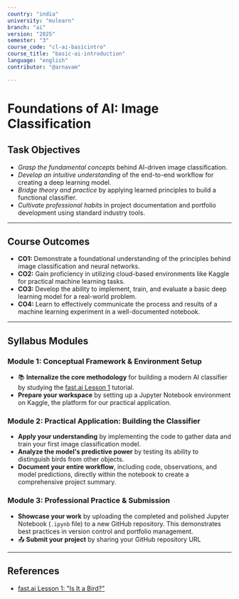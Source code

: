 ```yaml
---
country: "india"
university: "mulearn"
branch: "ai"
version: "2025"
semester: "3"
course_code: "cl-ai-basicintro"
course_title: "basic-ai-introduction"
language: "english"
contributor: "@arnavam"

---
```


# Foundations of AI: Image Classification

## Task Objectives

* _Grasp the fundamental concepts_ behind AI-driven image classification.
* _Develop an intuitive understanding_ of the end-to-end workflow for creating a deep learning model.
* _Bridge theory and practice_ by applying learned principles to build a functional classifier.
* _Cultivate professional habits_ in project documentation and portfolio development using standard industry tools.

---
## Course Outcomes

* **CO1:** Demonstrate a foundational understanding of the principles behind image classification and neural networks.
* **CO2:** Gain proficiency in utilizing cloud-based environments like Kaggle for practical machine learning tasks.
* **CO3:** Develop the ability to implement, train, and evaluate a basic deep learning model for a real-world problem.
* **CO4:** Learn to effectively communicate the process and results of a machine learning experiment in a well-documented notebook.

---

## Syllabus Modules

### Module 1: Conceptual Framework & Environment Setup
* 📚 **Internalize the core methodology** for building a modern AI classifier by studying the [fast.ai Lesson 1](https://course.fast.ai/Lessons/lesson1.html) tutorial.
* **Prepare your workspace** by setting up a Jupyter Notebook environment on Kaggle, the platform for our practical application.

### Module 2: Practical Application: Building the Classifier
* **Apply your understanding** by implementing the code to gather data and train your first image classification model. 
* **Analyze the model's predictive power** by testing its ability to distinguish birds from other objects.
* **Document your entire workflow**, including code, observations, and model predictions, directly within the notebook to create a comprehensive project summary.

### Module 3: Professional Practice & Submission
* **Showcase your work** by uploading the completed and polished Jupyter Notebook (`.ipynb` file) to a new GitHub repository. This demonstrates best practices in version control and portfolio management.
* 📤 **Submit your project** by sharing your GitHub repository URL
---
## References
* [fast.ai Lesson 1: "Is It a Bird?"](https://course.fast.ai/Lessons/lesson1.html)